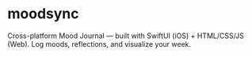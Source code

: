 # moodsync
Cross-platform Mood Journal — built with SwiftUI (iOS) + HTML/CSS/JS (Web). Log moods, reflections, and visualize your week.
